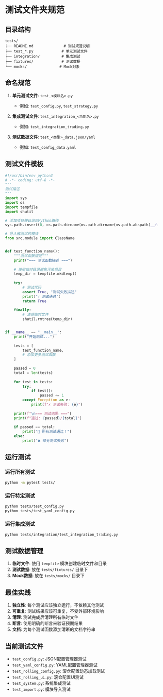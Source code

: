 # 测试文件夹规范

## 目录结构

```
tests/
├── README.md              # 测试规范说明
├── test_*.py             # 单元测试文件
├── integration/          # 集成测试
├── fixtures/             # 测试数据
└── mocks/               # Mock对象
```

## 命名规范

1. **单元测试文件**: `test_<模块名>.py`
   - 例如: `test_config.py`, `test_strategy.py`

2. **集成测试文件**: `test_integration_<功能名>.py`
   - 例如: `test_integration_trading.py`

3. **测试数据文件**: `test_<类型>_data.json/yaml`
   - 例如: `test_config_data.yaml`

## 测试文件模板

```python
#!/usr/bin/env python3
# -*- coding: utf-8 -*-
"""
测试描述
"""
import sys
import os
import tempfile
import shutil

# 添加项目根目录到Python路径
sys.path.insert(0, os.path.dirname(os.path.dirname(os.path.abspath(__file__))))

# 导入被测试的模块
from src.module import ClassName


def test_function_name():
    """测试函数描述"""
    print("=== 测试函数描述 ===")
    
    # 使用临时目录避免污染项目
    temp_dir = tempfile.mkdtemp()
    
    try:
        # 测试代码
        assert True, "测试失败描述"
        print("✓ 测试通过")
        return True
        
    finally:
        # 清理临时文件
        shutil.rmtree(temp_dir)


if __name__ == "__main__":
    print("开始测试...")
    
    tests = [
        test_function_name,
        # 添加更多测试函数
    ]
    
    passed = 0
    total = len(tests)
    
    for test in tests:
        try:
            if test():
                passed += 1
        except Exception as e:
            print(f"✗ 测试失败: {e}")
    
    print(f"\n=== 测试结果 ===")
    print(f"通过: {passed}/{total}")
    
    if passed == total:
        print("🎉 所有测试通过！")
    else:
        print("❌ 部分测试失败")
```

## 运行测试

### 运行所有测试
```bash
python -m pytest tests/
```

### 运行特定测试
```bash
python tests/test_config.py
python tests/test_yaml_config.py
```

### 运行集成测试
```bash
python tests/integration/test_integration_trading.py
```

## 测试数据管理

1. **临时文件**: 使用 `tempfile` 模块创建临时文件和目录
2. **测试数据**: 放在 `tests/fixtures/` 目录下
3. **Mock数据**: 放在 `tests/mocks/` 目录下

## 最佳实践

1. **独立性**: 每个测试应该独立运行，不依赖其他测试
2. **可重复**: 测试结果应该可重复，不受外部环境影响
3. **清理**: 测试完成后清理所有临时文件
4. **断言**: 使用明确的断言来验证预期结果
5. **文档**: 为每个测试函数添加清晰的文档字符串

## 当前测试文件

- `test_config.py`: JSON配置管理器测试
- `test_yaml_config.py`: YAML配置管理器测试
- `test_rolling_config.py`: 滚仓配置动态加载测试
- `test_rolling_ui.py`: 滚仓配置UI测试
- `test_system.py`: 系统集成测试
- `test_import.py`: 模块导入测试